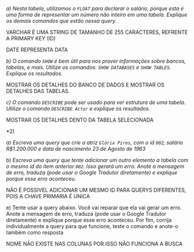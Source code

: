 *a) Nesta tabela, utilizamos o `FLOAT` para declarar o salário, porque esta é uma forma de representar um número não inteiro em uma tabela. Explique os demais comandos que estão nessa query.*

VARCHAR É UMA STRING DE TAMANHO DE 255 CARACTERES, REFRENTE A PRIMARY KEY (ID)

DATE REPRESENTA DATA 

*b) O comando `SHOW` é bem útil para nos prover informações sobre bancos, tabelas, e mais. Utilize os comandos: `SHOW DATABASES` e `SHOW TABLES`. Explique os resultados.*

MOSTRAR OS DETALHES DO BANCO DE DADOS E MOSTRAR OS DETALHES DAS TABELAS.

*c) O comando `DESCRIBE` pode ser usado para ver estrutura de uma tabela. Utilize o comando  `DESCRIBE Actor` e explique os resultados.*

MOSTRAR OS DETALHES DENTO DA TABELA SELECIONADA

*2)

*a) Escreva uma query que crie a atriz `Glória Pires`, com o id `002`, salário R$1.200.000 e data de nascimento 23 de Agosto de 1963*

b) *Escreva uma query que tente adicionar um outro elemento a tabela com o mesmo id do item anterior `002`. Isso gerará um erro. Anote a mensagem de erro, traduza (pode usar o Google Tradutor diretamente) e explique porque esse erro aconteceu.*

NÃO É POSSIVEL ADICIONAR UM MESMO ID PARA QUERYS DIFERENTES, POIS A CHAVE PRIMARIA É UNICA

e) Tente usar a query abaixo. Você vai reparar que ela vai gerar um erro. Anote a mensagem de erro, traduza (pode usar o Google Tradutor diretamente) e explique porque esse erro aconteceu. Por fim, corrija individualmente a query para que funcione, teste o comando e anote-o também como resposta

NOME NÃO EXISTE NAS COLUNAS POR ISSO NÃO FUNCIONA A BUSCA

